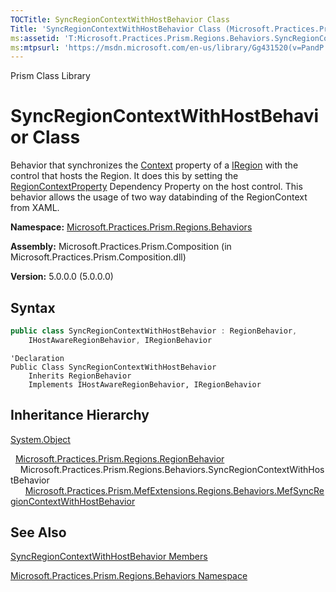 ```yaml
---
TOCTitle: SyncRegionContextWithHostBehavior Class
Title: 'SyncRegionContextWithHostBehavior Class (Microsoft.Practices.Prism.Regions.Behaviors)'
ms:assetid: 'T:Microsoft.Practices.Prism.Regions.Behaviors.SyncRegionContextWithHostBehavior'
ms:mtpsurl: 'https://msdn.microsoft.com/en-us/library/Gg431520(v=PandP.50)'
---
```


Prism Class Library

# SyncRegionContextWithHostBehavior Class

Behavior that synchronizes the [Context](https://msdn.microsoft.com/en-us/library/microsoft.practices.prism.regions.iregion.context(v=pandp.50)) property of a [IRegion](https://msdn.microsoft.com/en-us/library/microsoft.practices.prism.regions.iregion(v=pandp.50)) with the control that hosts the Region. It does this by setting the [RegionContextProperty](https://msdn.microsoft.com/en-us/library/microsoft.practices.prism.regions.regionmanager.regioncontextproperty(v=pandp.50)) Dependency Property on the host control. This behavior allows the usage of two way databinding of the RegionContext from XAML.

**Namespace:** [Microsoft.Practices.Prism.Regions.Behaviors](https://msdn.microsoft.com/en-us/library/microsoft.practices.prism.regions.behaviors(v=pandp.50))

**Assembly:** Microsoft.Practices.Prism.Composition (in Microsoft.Practices.Prism.Composition.dll)

**Version:** 5.0.0.0 (5.0.0.0)

## Syntax

```C#
public class SyncRegionContextWithHostBehavior : RegionBehavior, 
	IHostAwareRegionBehavior, IRegionBehavior
```

```VB
'Declaration
Public Class SyncRegionContextWithHostBehavior
	Inherits RegionBehavior
	Implements IHostAwareRegionBehavior, IRegionBehavior
```

## Inheritance Hierarchy

[System.Object](http://msdn.microsoft.com/en-us/library/e5kfa45b)

  [Microsoft.Practices.Prism.Regions.RegionBehavior](https://msdn.microsoft.com/en-us/library/microsoft.practices.prism.regions.regionbehavior(v=pandp.50))
    Microsoft.Practices.Prism.Regions.Behaviors.SyncRegionContextWithHostBehavior
      [Microsoft.Practices.Prism.MefExtensions.Regions.Behaviors.MefSyncRegionContextWithHostBehavior](https://msdn.microsoft.com/en-us/library/microsoft.practices.prism.mefextensions.regions.behaviors.mefsyncregioncontextwithhostbehavior(v=pandp.50))

## See Also


[SyncRegionContextWithHostBehavior Members](https://msdn.microsoft.com/en-us/library/microsoft.practices.prism.regions.behaviors.syncregioncontextwithhostbehavior_members(v=pandp.50))

[Microsoft.Practices.Prism.Regions.Behaviors Namespace](https://msdn.microsoft.com/en-us/library/microsoft.practices.prism.regions.behaviors(v=pandp.50))
